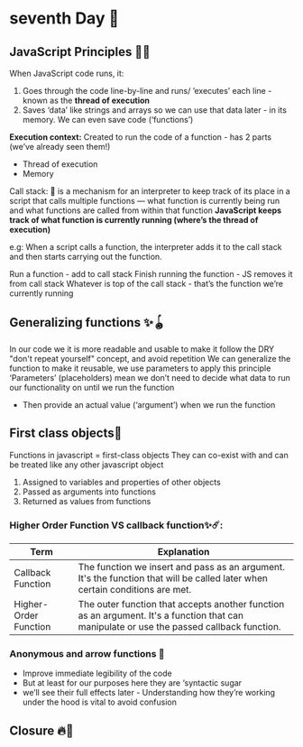 #  seventh Day 💎


## JavaScript Principles  🎯🚀 
When JavaScript code runs, it:
1. Goes through the code line-by-line and runs/ ’executes’ each line - known as the **thread of execution**
2. Saves ‘data’ like strings and arrays so we can use that data later - in its memory. We can even save code (‘functions’)

**Execution context:**
Created to run the code of a 
function - has 2 parts (we’ve 
already seen them!)
- Thread of execution
- Memory

Call stack: 🔅
  is a mechanism for an interpreter to keep track of its place in a script that calls multiple functions — what function is currently being run and what functions are called from within that function
**JavaScript keeps track of what function is currently running (where’s the thread of execution)**

e.g:
When a script calls a function, the interpreter adds it to the call stack and then starts carrying out the function.


Run a function - add to call stack
Finish running the function - JS removes it from call stack
Whatever is top of the call stack - that’s the function we’re currently running

## Generalizing functions ✨🪀
In our code we it is more readable and usable to make it follow the DRY "don't repeat yourself" concept, and avoid repetition
We can generalize the function to make it reusable, we use parameters to apply this principle
‘Parameters’ (placeholders) mean we don’t need to decide what data to run our 
functionality on until we run the function 
- Then provide an actual value (‘argument’) when we run the function

## First class objects🤔

Functions in javascript = first-class objects
They can co-exist with and can be treated like any other javascript object
1. Assigned to variables and properties of other objects
2. Passed as arguments into functions
3. Returned as values from functions


### Higher Order Function VS callback function✨☄️:

| Term                   | Explanation                                                                                     |
|------------------------|-------------------------------------------------------------------------------------------------|
| Callback Function      | The function we insert and pass as an argument. It's the function that will be called later when certain conditions are met. |
| Higher-Order Function  | The outer function that accepts another function as an argument. It's a function that can manipulate or use the passed callback function. |


### Anonymous and arrow functions 🤔
- Improve immediate legibility of the code
- But at least for our purposes here they are ‘syntactic sugar
- we’ll see their full effects later - Understanding how they’re working under the hood is vital to avoid confusion


## Closure 🔥💫



